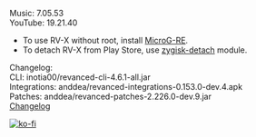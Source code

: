 Music: 7.05.53  
YouTube: 19.21.40  
- To use RV-X without root, install [MicroG-RE](https://github.com/WSTxda/MicroG-RE/releases/latest).  
- To detach RV-X from Play Store, use [zygisk-detach](https://github.com/j-hc/zygisk-detach) module.  

Changelog:  
CLI: inotia00/revanced-cli-4.6.1-all.jar  
Integrations: anddea/revanced-integrations-0.153.0-dev.4.apk  
Patches: anddea/revanced-patches-2.226.0-dev.9.jar  
[Changelog](https://github.com/anddea/revanced-patches/releases/tag/vdev.9)  
  
[![ko-fi](https://ko-fi.com/img/githubbutton_sm.svg)](https://ko-fi.com/W7W8VRK0S)  
